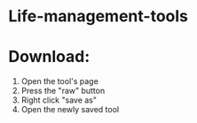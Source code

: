 # Life-management-tools

# Download:
  1. Open the tool's page
  2. Press the "raw" button
  3. Right click "save as"
  4. Open the newly saved tool
